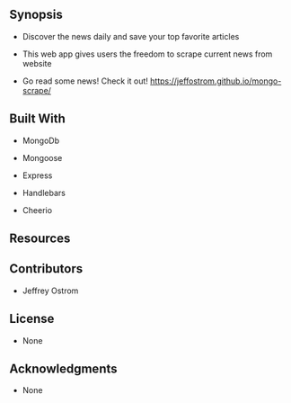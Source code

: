 Synopsis
-------------------------------------------------------------------------------------

- Discover the news daily and save your top favorite articles 

- This web app gives users the freedom to scrape current news from website

- Go read some news! Check it out! https://jeffostrom.github.io/mongo-scrape/

Built With
-----------------------------------------------------------------------------
- MongoDb

- Mongoose

- Express 

- Handlebars 

- Cheerio

Resources
-----------------------------------------------------------------------------

Contributors
-----------------------------------------------------------------------------

- Jeffrey Ostrom

License
-----------------------------------------------------------------------------
- None

Acknowledgments
-------------------------------------------------------------------------------------
- None




